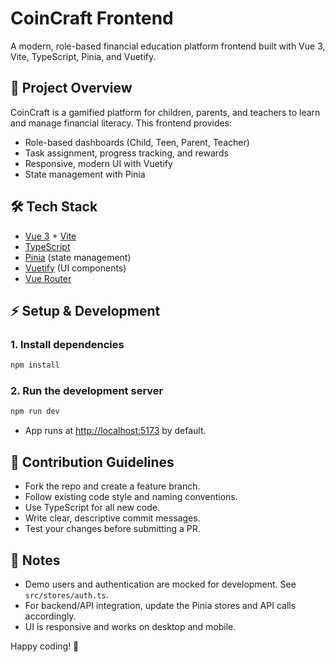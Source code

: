 # CoinCraft Frontend

A modern, role-based financial education platform frontend built with Vue 3, Vite, TypeScript, Pinia, and Vuetify.

## 🚀 Project Overview
CoinCraft is a gamified platform for children, parents, and teachers to learn and manage financial literacy. This frontend provides:
- Role-based dashboards (Child, Teen, Parent, Teacher)
- Task assignment, progress tracking, and rewards
- Responsive, modern UI with Vuetify
- State management with Pinia

## 🛠️ Tech Stack
- [Vue 3](https://vuejs.org/) + [Vite](https://vitejs.dev/)
- [TypeScript](https://www.typescriptlang.org/)
- [Pinia](https://pinia.vuejs.org/) (state management)
- [Vuetify](https://vuetifyjs.com/) (UI components)
- [Vue Router](https://router.vuejs.org/)


## ⚡ Setup & Development

### 1. Install dependencies
```bash
npm install
```

### 2. Run the development server
```bash
npm run dev
```
- App runs at [http://localhost:5173](http://localhost:5173) by default.



## 👥 Contribution Guidelines
- Fork the repo and create a feature branch.
- Follow existing code style and naming conventions.
- Use TypeScript for all new code.
- Write clear, descriptive commit messages.
- Test your changes before submitting a PR.

## 📝 Notes
- Demo users and authentication are mocked for development. See `src/stores/auth.ts`.
- For backend/API integration, update the Pinia stores and API calls accordingly.
- UI is responsive and works on desktop and mobile.


Happy coding! 🚀
